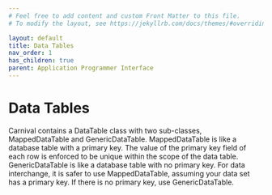 ```yaml
---
# Feel free to add content and custom Front Matter to this file.
# To modify the layout, see https://jekyllrb.com/docs/themes/#overriding-theme-defaults

layout: default
title: Data Tables
nav_order: 1
has_children: true
parent: Application Programmer Interface
---
```


# Data Tables

Carnival contains a DataTable class with two sub-classes, MappedDataTable and GenericDataTable.
MappedDataTable is like a database table with a primary key. The value of the primary key field of each row
is enforced to be unique within the scope of the data table. GenericDataTable is like a database table with
no primary key. For data interchange, it is safer to use MappedDataTable, assuming your data set has a
primary key. If there is no primary key, use GenericDataTable.
